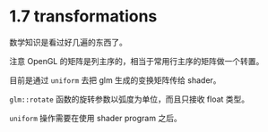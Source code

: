 # 1.7 transformations

数学知识是看过好几遍的东西了。

注意 OpenGL 的矩阵是列主序的，相当于常用行主序的矩阵做一个转置。

目前是通过 `uniform` 去把 glm 生成的变换矩阵传给 shader。

`glm::rotate` 函数的旋转参数以弧度为单位，而且只接收 float 类型。

`uniform` 操作需要在使用 shader program 之后。

